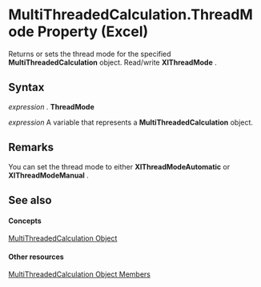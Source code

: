 
# MultiThreadedCalculation.ThreadMode Property (Excel)

Returns or sets the thread mode for the specified  **MultiThreadedCalculation** object. Read/write **XlThreadMode** .


## Syntax

 _expression_ . **ThreadMode**

 _expression_ A variable that represents a **MultiThreadedCalculation** object.


## Remarks

You can set the thread mode to either  **XlThreadModeAutomatic** or **XlThreadModeManual** .


## See also


#### Concepts


[MultiThreadedCalculation Object](3f7bee4c-0ddd-b47f-5bea-b8e7507fae5a.md)
#### Other resources


[MultiThreadedCalculation Object Members](e2e29b89-a387-ef79-3a25-37bc4943e1e1.md)
